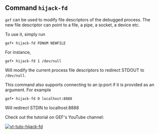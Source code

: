 ## Command `hijack-fd`

`gef` can be used to modify file descriptors of the debugged process. The new
file descriptor can point to a file, a pipe, a socket, a device etc.

To use it, simply run
```
gef➤ hijack-fd FDNUM NEWFILE
```

For instance,
```
gef➤ hijack-fd 1 /dev/null
```
Will modify the current process file descriptors to redirect STDOUT to
`/dev/null`.


This command also supports connecting to an ip:port if it is provided as an argument. For example
```
gef➤ hijack-fd 0 localhost:8888
```
Will redirect STDIN to localhost:8888


Check out the tutorial on GEF's YouTube channel:

[![yt-tuto-hijack-fd](https://img.youtube.com/vi/Ss_QFeYkEvk/0.jpg)](https://www.youtube.com/watch?v=Ss_QFeYkEvk)


